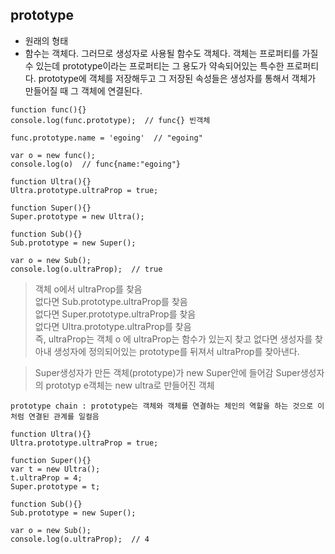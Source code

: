 ## prototype
- 원래의 형태
- 함수는 객체다. 그러므로 생성자로 사용될 함수도 객체다. 객체는 프로퍼티를 가질 수 있는데 prototype이라는 프로퍼티는 그 용도가 약속되어있는 특수한 프로퍼티다. prototype에 객체를 저장해두고 그 저장된 속성들은 생성자를 통해서 객체가 만들어질 때 그 객체에 연결된다.
```
function func(){}
console.log(func.prototype);  // func{} 빈객체

func.prototype.name = 'egoing'  // "egoing"

var o = new func();
console.log(o)  // func{name:"egoing"}
```

```
function Ultra(){}
Ultra.prototype.ultraProp = true;
 
function Super(){}
Super.prototype = new Ultra();
 
function Sub(){}
Sub.prototype = new Super();
 
var o = new Sub();
console.log(o.ultraProp);  // true
```
> 객체 o에서 ultraProp를 찾음<br/>없다면 Sub.prototype.ultraProp를 찾음<br/>없다면 Super.prototype.ultraProp를 찾음<br/>없다면 Ultra.prototype.ultraProp를 찾음<br/>즉, ultraProp는 객체 o 에 ultraProp는 함수가 있는지 찾고 없다면 생성자를 찾아내 생성자에 정의되어있는 prototype를 뒤져서 ultraProp를 찾아낸다.

> Super생성자가 만든 객체(prototype)가 new Super안에 들어감 Super생성자의 prototyp e객체는 new ultra로 만들어진 객체

`prototype chain : prototype는 객체와 객체를 연결하는 체인의 역할을 하는 것으로 이처럼 연결된 관계를 일컬음`

```
function Ultra(){}
Ultra.prototype.ultraProp = true;
 
function Super(){}
var t = new Ultra();
t.ultraProp = 4;
Super.prototype = t;
 
function Sub(){}
Sub.prototype = new Super();
 
var o = new Sub();
console.log(o.ultraProp);  // 4
```
